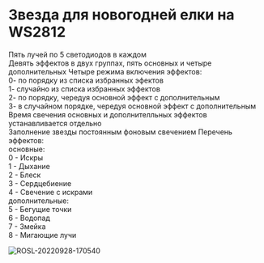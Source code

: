 # Звезда для новогодней елки на WS2812  
Пять лучей по 5 светодиодов в каждом  
Девять эффектов в двух группах, пять основных и четыре дополнительных 
Четыре режима включения эффектов:  
  0- по порядку из списка избранных эфектов  
  1- случайно из списка избранных эффектов  
  2- по порядку, чередуя основной эффект с дополнительным  
  3- в случайном порядке, чередуя основной эффект с дополнительным  
Время свечения основных и дополнителльных эффектов устанавливается отдельно  
Заполнение звезды постоянным фоновым свечением
Перечень эффектов:  
основные:  
  0 - Искры  
  1 - Дыхание  
  2 - Блеск  
  3 - Сердцебиение  
  4 - Свечение с искрами  
дополнительные:  
  5 - Бегущие точки  
  6 - Водопад  
  7 - Змейка  
  8 - Мигающие лучи  

![ROSL-20220928-170540](https://user-images.githubusercontent.com/98055908/192800418-d881b336-3799-4728-944d-dff74da7b1c7.png)
